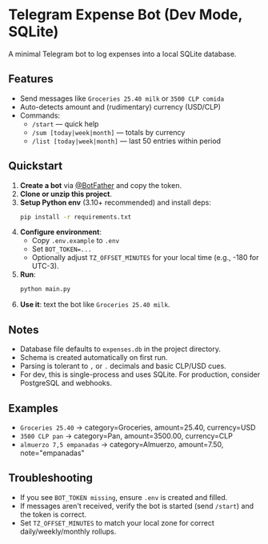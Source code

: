 # Telegram Expense Bot (Dev Mode, SQLite)

A minimal Telegram bot to log expenses into a local SQLite database.

## Features
- Send messages like `Groceries 25.40 milk` or `3500 CLP comida`
- Auto-detects amount and (rudimentary) currency (USD/CLP)
- Commands:
  - `/start` — quick help
  - `/sum [today|week|month]` — totals by currency
  - `/list [today|week|month]` — last 50 entries within period

## Quickstart

1. **Create a bot** via [@BotFather](https://t.me/BotFather) and copy the token.
2. **Clone or unzip this project**.
3. **Setup Python env** (3.10+ recommended) and install deps:
   ```sh
   pip install -r requirements.txt
   ```
4. **Configure environment**:
   - Copy `.env.example` to `.env`
   - Set `BOT_TOKEN=...`
   - Optionally adjust `TZ_OFFSET_MINUTES` for your local time (e.g., -180 for UTC-3).
5. **Run**:
   ```sh
   python main.py
   ```
6. **Use it**: text the bot like `Groceries 25.40 milk`.

## Notes
- Database file defaults to `expenses.db` in the project directory.
- Schema is created automatically on first run.
- Parsing is tolerant to `,` or `.` decimals and basic CLP/USD cues.
- For dev, this is single-process and uses SQLite. For production, consider PostgreSQL and webhooks.

## Examples
- `Groceries 25.40` → category=Groceries, amount=25.40, currency=USD
- `3500 CLP pan` → category=Pan, amount=3500.00, currency=CLP
- `almuerzo 7,5 empanadas` → category=Almuerzo, amount=7.50, note="empanadas"

## Troubleshooting
- If you see `BOT_TOKEN missing`, ensure `.env` is created and filled.
- If messages aren't received, verify the bot is started (send `/start`) and the token is correct.
- Set `TZ_OFFSET_MINUTES` to match your local zone for correct daily/weekly/monthly rollups.